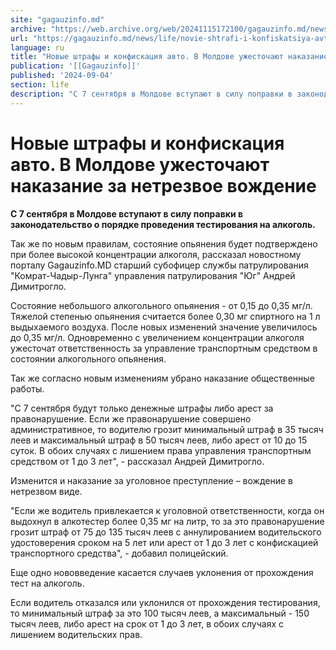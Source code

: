 ```yaml
---
site: "gagauzinfo.md"
archive: "https://web.archive.org/web/20241115172100/gagauzinfo.md/news/life/novie-shtrafi-i-konfiskatsiya-avto-v-moldove-uzhestochayut-nakazanie-za-netrezvoe-vozhdenie"
url: "https://gagauzinfo.md/news/life/novie-shtrafi-i-konfiskatsiya-avto-v-moldove-uzhestochayut-nakazanie-za-netrezvoe-vozhdenie"
language: ru
title: "Новые штрафы и конфискация авто. В Молдове ужесточают наказание за нетрезвое вождение"
publication: '[[Gagauzinfo]]'
published: '2024-09-04'
section: life
description: "С 7 сентября в Молдове вступают в силу поправки в законодательство о порядке проведения тестирования на алкоголь."
---
```


# Новые штрафы и конфискация авто. В Молдове ужесточают наказание за нетрезвое вождение

**С 7 сентября в Молдове вступают в силу поправки в законодательство о порядке проведения тестирования на алкоголь.**

Так же по новым правилам, состояние опьянения будет подтверждено при более высокой концентрации алкоголя, рассказал новостному порталу Gagauzinfo.MD старший субофицер службы патрулирования "Комрат-Чадыр-Лунга" управления патрулирования "Юг" Андрей Димитрогло.

Состояние небольшого алкогольного опьянения - от 0,15 до 0,35 мг/л. Тяжелой степенью опьянения считается более 0,30 мг спиртного на 1 л выдыхаемого воздуха. После новых изменений значение увеличилось до 0,35 мг/л. Одновременно с увеличением концентрации алкоголя ужесточат ответственность за управление транспортным средством в состоянии алкогольного опьянения.

Так же согласно новым изменениям убрано наказание общественные работы.

"С 7 сентября будут только денежные штрафы либо арест за правонарушение. Если же правонарушение совершено административное, то водителю грозит минимальный штраф в 35 тысяч леев и максимальный штраф в 50 тысяч леев, либо арест от 10 до 15 суток. В обоих случаях с лишением права управления транспортным средством от 1 до 3 лет", - рассказал Андрей Димитрогло.

Изменится и наказание за уголовное преступление – вождение в нетрезвом виде.

"Если же водитель привлекается к уголовной ответственности, когда он выдохнул в алкотестер более 0,35 мг на литр, то за это правонарушение грозит штраф от 75 до 135 тысяч леев с аннулированием водительского удостоверения сроком на 5 лет или арест от 1 до 3 лет с конфискацией транспортного средства", - добавил полицейский.

Еще одно нововведение касается случаев уклонения от прохождения тест на алкоголь.

Если водитель отказался или уклонился от прохождения тестирования, то минимальный штраф за это 100 тысяч леев, а максимальный - 150 тысяч леев, либо арест на срок от 1 до 3 лет, в обоих случаях с лишением водительских прав.